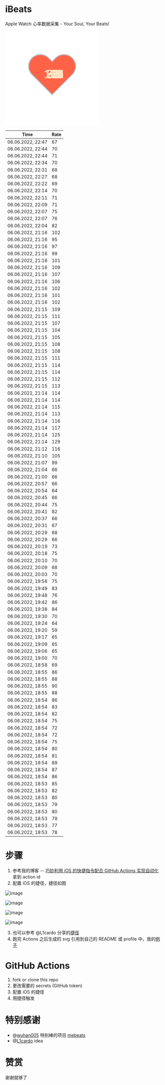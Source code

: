 # iBeats
Apple Watch 心率数据采集 - Your Soul, Your Beats!

![](./files/heart.svg)

<!--START_SECTION:my_heart_rate-->
| Time | Rate | 
 | ---- | ---- | 
| 06.06.2022, 22:47 | 67 |
| 06.06.2022, 22:44 | 70 |
| 06.06.2022, 22:44 | 71 |
| 06.06.2022, 22:34 | 70 |
| 06.06.2022, 22:31 | 68 |
| 06.06.2022, 22:27 | 68 |
| 06.06.2022, 22:22 | 69 |
| 06.06.2022, 22:14 | 70 |
| 06.06.2022, 22:11 | 71 |
| 06.06.2022, 22:09 | 71 |
| 06.06.2022, 22:07 | 75 |
| 06.06.2022, 22:07 | 76 |
| 06.06.2022, 22:04 | 82 |
| 06.06.2022, 21:16 | 102 |
| 06.06.2022, 21:16 | 95 |
| 06.06.2022, 21:16 | 97 |
| 06.06.2022, 21:16 | 99 |
| 06.06.2022, 21:16 | 101 |
| 06.06.2022, 21:16 | 109 |
| 06.06.2022, 21:16 | 107 |
| 06.06.2022, 21:16 | 106 |
| 06.06.2022, 21:16 | 102 |
| 06.06.2022, 21:16 | 101 |
| 06.06.2022, 21:16 | 102 |
| 06.06.2022, 21:15 | 109 |
| 06.06.2022, 21:15 | 111 |
| 06.06.2022, 21:15 | 107 |
| 06.06.2022, 21:15 | 104 |
| 06.06.2022, 21:15 | 105 |
| 06.06.2022, 21:15 | 108 |
| 06.06.2022, 21:15 | 108 |
| 06.06.2022, 21:15 | 111 |
| 06.06.2022, 21:15 | 114 |
| 06.06.2022, 21:15 | 114 |
| 06.06.2022, 21:15 | 112 |
| 06.06.2022, 21:15 | 113 |
| 06.06.2022, 21:14 | 114 |
| 06.06.2022, 21:14 | 114 |
| 06.06.2022, 21:14 | 115 |
| 06.06.2022, 21:14 | 113 |
| 06.06.2022, 21:14 | 116 |
| 06.06.2022, 21:14 | 117 |
| 06.06.2022, 21:14 | 125 |
| 06.06.2022, 21:14 | 129 |
| 06.06.2022, 21:12 | 116 |
| 06.06.2022, 21:10 | 105 |
| 06.06.2022, 21:07 | 99 |
| 06.06.2022, 21:04 | 66 |
| 06.06.2022, 21:00 | 66 |
| 06.06.2022, 20:57 | 66 |
| 06.06.2022, 20:54 | 64 |
| 06.06.2022, 20:45 | 66 |
| 06.06.2022, 20:44 | 75 |
| 06.06.2022, 20:41 | 82 |
| 06.06.2022, 20:37 | 66 |
| 06.06.2022, 20:31 | 67 |
| 06.06.2022, 20:29 | 68 |
| 06.06.2022, 20:29 | 66 |
| 06.06.2022, 20:19 | 73 |
| 06.06.2022, 20:18 | 75 |
| 06.06.2022, 20:10 | 70 |
| 06.06.2022, 20:09 | 68 |
| 06.06.2022, 20:03 | 70 |
| 06.06.2022, 19:58 | 75 |
| 06.06.2022, 19:49 | 83 |
| 06.06.2022, 19:48 | 76 |
| 06.06.2022, 19:42 | 86 |
| 06.06.2022, 19:38 | 84 |
| 06.06.2022, 19:30 | 70 |
| 06.06.2022, 19:24 | 64 |
| 06.06.2022, 19:20 | 59 |
| 06.06.2022, 19:17 | 65 |
| 06.06.2022, 19:09 | 65 |
| 06.06.2022, 19:06 | 65 |
| 06.06.2022, 19:00 | 70 |
| 06.06.2022, 18:58 | 69 |
| 06.06.2022, 18:55 | 86 |
| 06.06.2022, 18:55 | 88 |
| 06.06.2022, 18:55 | 90 |
| 06.06.2022, 18:55 | 88 |
| 06.06.2022, 18:54 | 86 |
| 06.06.2022, 18:54 | 83 |
| 06.06.2022, 18:54 | 82 |
| 06.06.2022, 18:54 | 75 |
| 06.06.2022, 18:54 | 72 |
| 06.06.2022, 18:54 | 72 |
| 06.06.2022, 18:54 | 75 |
| 06.06.2022, 18:54 | 80 |
| 06.06.2022, 18:54 | 81 |
| 06.06.2022, 18:54 | 89 |
| 06.06.2022, 18:54 | 87 |
| 06.06.2022, 18:54 | 86 |
| 06.06.2022, 18:53 | 85 |
| 06.06.2022, 18:53 | 82 |
| 06.06.2022, 18:53 | 80 |
| 06.06.2022, 18:53 | 79 |
| 06.06.2022, 18:53 | 80 |
| 06.06.2022, 18:53 | 79 |
| 06.06.2022, 18:53 | 77 |
| 06.06.2022, 18:53 | 78 |

<!--END_SECTION:my_heart_rate-->

# 步骤
1. 参考我的博客 -- [巧妙利用 iOS 的快捷指令配合 GitHub Actions 实现自动化](https://github.com/yihong0618/gitblog/issues/198) 拿到 action id
2. 配置 iOS 的捷径，捷径如图

![image](https://user-images.githubusercontent.com/15976103/122154218-0db0b480-ce97-11eb-93bb-5aec07c558dc.png)

![image](https://user-images.githubusercontent.com/15976103/122154236-186b4980-ce97-11eb-8e4b-70551a0391ae.png)

![image](https://user-images.githubusercontent.com/15976103/122154268-2d47dd00-ce97-11eb-902e-3acf292265a9.png)

![image](https://user-images.githubusercontent.com/15976103/122174055-fa144680-ceb4-11eb-9be2-3eb83cd516f7.png)

3. 也可以参考 @L1cardo 分享的[捷径](https://www.icloud.com/shortcuts/6ab6047b459c41ad822ad6b94b1c03d4)
4. 跑完 Actions 之后生成的 svg 引用到自己的 README 或 profile 中，我的[例子](https://github.com/yihong0618) 

# GitHub Actions

1. fork or clone this repo
2. 更改需要的 secrets (GitHub token)
3. 配置 iOS 的捷径
4. 用捷径触发

# 特别感谢
- @[wuhan005](https://github.com/wuhan005) 特别棒的项目 [mebeats](https://github.com/wuhan005/mebeats)
- @[L1cardo](https://github.com/L1cardo) idea

# 赞赏
谢谢就够了
